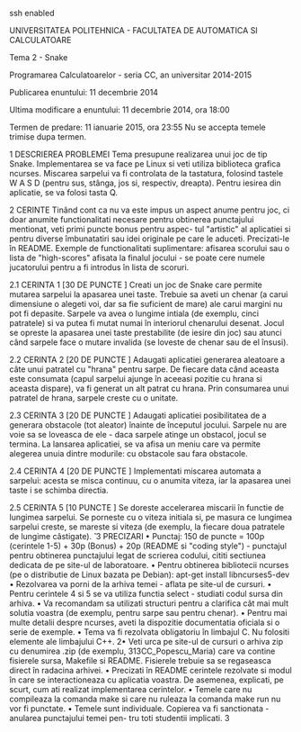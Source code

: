 ssh enabled


UNIVERSITATEA POLITEHNICA  - FACULTATEA DE AUTOMATICA  SI CALCULATOARE

Tema 2 - Snake

Programarea Calculatoarelor - seria CC, an universitar 2014-2015

Publicarea enuntului: 11 decembrie 2014

Ultima modificare a enuntului: 11 decembrie 2014, ora 18:00

Termen de predare: 11 ianuarie 2015, ora 23:55
Nu se accepta temele trimise dupa termen.

1 DESCRIEREA PROBLEMEI
Tema presupune realizarea unui joc de tip Snake. Implementarea se va face pe Linux si veti
utiliza biblioteca grafica ncurses. Miscarea sarpelui va fi controlata de la tastatura, folosind
tastele W A S D (pentru sus, stânga, jos si, respectiv, dreapta). Pentru iesirea din aplicatie, se
va folosi tasta Q.

2 CERINTE
Tinând cont ca nu va este impus un aspect anume pentru joc, ci doar anumite functionalitati
necesare pentru obtinerea punctajului mentionat, veti primi puncte bonus pentru aspec-
tul "artistic" al aplicatiei si pentru diverse îmbunatatiri sau idei originale pe care le aduceti.
Precizati-le în README.
Exemple de functionalitati suplimentare: afisarea scorului sau o lista de "high-scores" afisata
la finalul jocului - se poate cere numele jucatorului pentru a fi introdus în lista de scoruri.

2.1 CERINTA 1 [30 DE PUNCTE ]
Creati un joc de Snake care permite mutarea sarpelui la apasarea unei taste. Trebuie sa aveti
un chenar (a carui dimensiune o alegeti voi, dar sa fie suficient de mare) ale carui margini nu
pot fi depasite. Sarpele va avea o lungime intiala (de exemplu, cinci patratele) si va putea fi
mutat numai în interiorul chenarului desenat.
Jocul se opreste la apasarea unei taste prestabilite (de iesire din joc) sau atunci când sarpele
face o mutare invalida (se loveste de chenar sau de el însusi).

2.2 CERINTA 2 [20 DE PUNCTE ]
Adaugati aplicatiei generarea aleatoare a câte unui patratel cu "hrana" pentru sarpe. De
fiecare data când aceasta este consumata (capul sarpelui ajunge în aceeasi pozitie cu hrana
si aceasta dispare), va fi generat un alt patrat cu hrana. Prin consumarea unui patratel de
hrana, sarpele creste cu o unitate.

2.3 CERINTA 3 [20 DE PUNCTE ]
Adaugati aplicatiei posibilitatea de a generara obstacole (tot aleator) înainte de începutul
jocului. Sarpele nu are voie sa se loveasca de ele - daca sarpele atinge un obstacol, jocul
se termina.
La lansarea aplicatiei, se va afisa un meniu care va permite alegerea unuia dintre modurile:
cu obstacole sau fara obstacole.

2.4 CERINTA 4 [20 DE PUNCTE ]
Implementati miscarea automata a sarpelui: acesta se misca continuu, cu o anumita viteza,
iar la apasarea unei taste i se schimba directia.

2.5 CERINTA 5 [10 PUNCTE ]
Se doreste accelerarea miscarii în functie de lungimea sarpelui. Se porneste cu o viteza initiala
si, pe masura ce lungimea sarpelui creste, se mareste si viteza (de exemplu, la fiecare doua
patratele de lungime câstigate).
 ̆
3 PRECIZARI
• Punctaj: 150 de puncte = 100p (cerintele 1-5) + 30p (Bonus) + 20p (README si "coding
style") - punctajul pentru obtinerea punctajului legat de scrierea codului, cititi sectiunea
dedicata de pe site-ul de laboratoare.
• Pentru obtinerea bibliotecii ncurses (pe o distributie de Linux bazata pe Debian):
apt-get install libncurses5-dev
• Rezolvarea va porni de la arhiva temei - aflata pe site-ul de cursuri.
• Pentru cerintele 4 si 5 se va utiliza functia select - studiati codul sursa din arhiva.
• Va recomandam sa utilizati structuri pentru a clarifica cât mai mult solutia voastra (de
exemplu, pentru sarpe sau pentru chenar).
• Pentru mai multe detalii despre ncurses, aveti la dispozitie documentatia oficiala si o
serie de exemple.
• Tema va fi rezolvata obligatoriu în limbajul C. Nu folositi elemente ale limbajului C++.
2• Veti urca pe site-ul de cursuri o arhiva zip cu denumirea <grupa>_<nume>_<prenume>.zip
(de exemplu, 313CC_Popescu_Maria) care va contine fisierele sursa, Makefile si README.
Fisierele trebuie sa se regaseasca direct în radacina arhivei.
• Precizati în README cerintele rezolvate si modul în care se interactioneaza cu aplicatia
voastra. De asemenea, explicati, pe scurt, cum ati realizat implementarea cerintelor.
• Temele care nu compileaza la comanda make si care nu ruleaza la comanda make run
nu vor fi punctate.
• Temele sunt individuale. Copierea va fi sanctionata - anularea punctajului temei pen-
tru toti studentii implicati.
3
